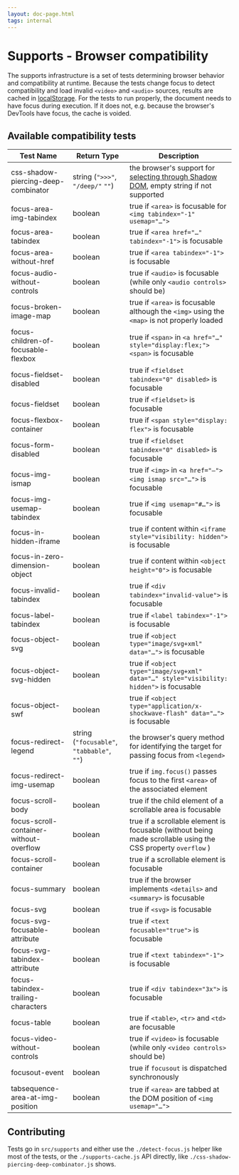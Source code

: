 ```yaml
---
layout: doc-page.html
tags: internal
---
```


# Supports - Browser compatibility

The supports infrastructure is a set of tests determining browser behavior and compatibility at runtime. Because the tests change focus to detect compatibility and load invalid `<video>` and `<audio>` sources, results are cached in [localStorage](https://developer.mozilla.org/en-US/docs/Web/API/Window/localStorage). For the tests to run properly, the document needs to have focus during execution. If it does not, e.g. because the browser's DevTools have focus, the cache is voided.


## Available compatibility tests

| Test Name | Return Type | Description |
| --------- | ----------- | ----------- |
| css-shadow-piercing-deep-combinator | string (`">>>"`, `"/deep/"` `""`) | the browser's support for [selecting through Shadow DOM](http://dev.w3.org/csswg/css-scoping/#deep-combinator), empty string if not supported |
| focus-area-img-tabindex | boolean | true if `<area>` is focusable for `<img tabindex="-1" usemap="…">` |
| focus-area-tabindex | boolean | true if `<area href="…" tabindex="-1">` is focusable |
| focus-area-without-href | boolean | true if `<area tabindex="-1">` is focusable |
| focus-audio-without-controls | boolean | true if `<audio>` is focusable (while only `<audio controls>` should be) |
| focus-broken-image-map | boolean | true if `<area>` is focusable although the `<img>` using the `<map>` is not properly loaded |
| focus-children-of-focusable-flexbox | boolean | true if `<span>` in `<a href="…" style="display:flex;"><span>` is focusable |
| focus-fieldset-disabled | boolean | true if `<fieldset tabindex="0" disabled>` is focusable |
| focus-fieldset | boolean | true if `<fieldset>` is focusable |
| focus-flexbox-container | boolean | true if `<span style="display: flex">` is focusable |
| focus-form-disabled | boolean | true if `<fieldset tabindex="0" disabled>` is focusable |
| focus-img-ismap | boolean | true if `<img>` in `<a href="–"><img ismap src="…">` is focusable |
| focus-img-usemap-tabindex | boolean | true if `<img usemap="#…">` is focusable |
| focus-in-hidden-iframe | boolean | true if content within `<iframe style="visibility: hidden">` is focusable |
| focus-in-zero-dimension-object | boolean | true if content within `<object height="0">` is focusable |
| focus-invalid-tabindex | boolean | true if `<div tabindex="invalid-value">` is focusable |
| focus-label-tabindex | boolean | true if `<label tabindex="-1">` is focusable |
| focus-object-svg | boolean | true if `<object type="image/svg+xml" data="…">` is focusable |
| focus-object-svg-hidden | boolean | true if `<object type="image/svg+xml" data="…" style="visibility: hidden">` is focusable |
| focus-object-swf | boolean | true if `<object type="application/x-shockwave-flash" data="…">` is focusable |
| focus-redirect-legend | string (`"focusable"`, `"tabbable"`, `""`) | the browser's query method for identifying the target for passing focus from `<legend>`  |
| focus-redirect-img-usemap | boolean | true if `img.focus()` passes focus to the first `<area>` of the associated element |
| focus-scroll-body | boolean | true if the child element of a scrollable area is focusable |
| focus-scroll-container-without-overflow | boolean | true if a scrollable element is focusable (without being made scrollable using the CSS property `overflow` ) |
| focus-scroll-container | boolean | true if a scrollable element is focusable |
| focus-summary | boolean | true if the browser implements `<details>` and `<summary>` is focusable |
| focus-svg | boolean | true if `<svg>` is focusable |
| focus-svg-focusable-attribute | boolean | true if `<text focusable="true">` is focusable |
| focus-svg-tabindex-attribute | boolean | true if `<text tabindex="-1">` is focusable |
| focus-tabindex-trailing-characters | boolean | true if `<div tabindex="3x">` is focusable |
| focus-table | boolean | true if `<table>`, `<tr>` and `<td>` are focusable |
| focus-video-without-controls | boolean | true if `<video>` is focusable (while only `<video controls>` should be) |
| focusout-event | boolean | true if `focusout` is dispatched synchronously |
| tabsequence-area-at-img-position | boolean | true if `<area>` are tabbed at the DOM position of `<img usemap="…">` |


## Contributing

Tests go in `src/supports` and either use the `./detect-focus.js` helper like most of the tests, or the `./supports-cache.js` API directly, like `./css-shadow-piercing-deep-combinator.js` shows.


